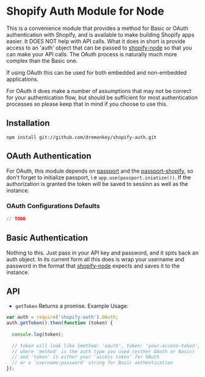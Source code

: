 # Shopify Auth Module for Node

This is a convenience module that provides a method for Basic or OAuth authentication with Shopify, and is available to make building Shopify apps easier. It DOES NOT help with API calls. What it does in short is provide access to an 'auth' object that can be passed to [shopify-node](https://github.com/dremonkey/shopify-node) so that you can make your API calls. The OAuth process is naturally much more complex than the Basic one.

If using OAuth this can be used for both embedded and non-embedded applications.

For OAuth it does make a number of assumptions that may not be correct for your authentication flow, but should be sufficient for most authentication processes so please keep that in mind if you choose to use this.

## Installation

```npm install git://github.com/dremonkey/shopify-auth.git```

## OAuth Authentication

For OAuth, this module depends on [passport](http://passportjs.org/) and the [passport-shopify](https://github.com/dremonkey/passport-shopify), so don't forget to initialize passport, i.e ```app.use(passport.iniatize())```. If the authorization is granted the token will be saved to session as well as the instance.

### OAuth Configurations Defaults

```javascript
// TODO
```

## Basic Authentication

Nothing to this. Just pass in your API key and password, and it spits back an auth object. In its current form all this does is wrap your username and password in the format that [shopify-node](https://github.com/dremonkey/shopify-node) expects and saves it to the instance.

## API

- ```getToken``` Returns a promise. Example Usage:

```javascript
var auth = require('shopify-auth').OAuth;
auth.getToken().then(function (token) {
  
  console.log(token);
  
  // token will look like {method: 'oauth', token: 'your-access-token'}
  // where 'method' is the auth type you used (either OAuth or Basic)
  // and 'token' is either your 'access token' for OAuth
  // or a 'username:password' string for Basic authentication
});
``` 

